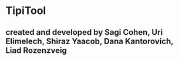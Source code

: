 # TipiTool

## created and developed by Sagi Cohen, Uri Elimelech, Shiraz Yaacob, Dana Kantorovich, Liad Rozenzveig